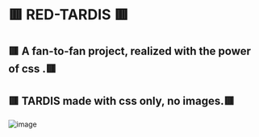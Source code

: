 # 🟥 RED-TARDIS 🟥
## 🟥 A fan-to-fan project, realized with the power of css .🟥
## 🟥 TARDIS made with css only, no images.🟥
![image](https://user-images.githubusercontent.com/94203956/176065294-53cefa64-77f2-4382-8237-a310248104f3.png)
